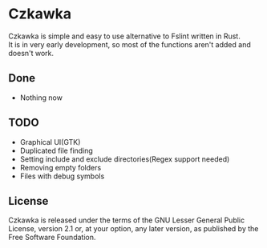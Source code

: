 # Czkawka
Czkawka is simple and easy to use alternative to Fslint written in Rust.  
It is in very early development, so most of the functions aren't added and doesn't work.  


## Done
- Nothing now

## TODO
- Graphical UI(GTK)
- Duplicated file finding
- Setting include and exclude directories(Regex support needed)
- Removing empty folders
- Files with debug symbols

## License
Czkawka is released under the terms of the GNU Lesser General Public License, version 2.1 or, at your option, any later version, as published by the Free Software Foundation. 